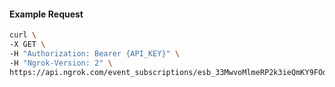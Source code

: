 <!-- Code generated for API Clients. DO NOT EDIT. -->

#### Example Request

```bash
curl \
-X GET \
-H "Authorization: Bearer {API_KEY}" \
-H "Ngrok-Version: 2" \
https://api.ngrok.com/event_subscriptions/esb_33MwvoMlmeRP2k3ieQmKY9FOdjk/sources/ip_policy_updated.v0
```
